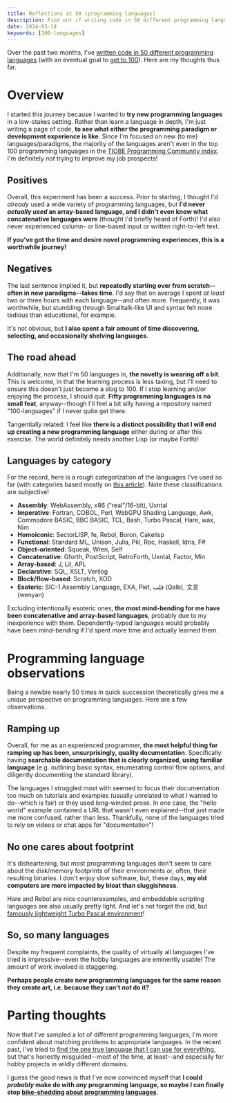 ```yaml
---
title: Reflections at 50 (programming languages)
description: Find out if writing code in 50 different programming languages was a good idea!
date: 2024-05-14
keywords: [100-languages]
---
```

Over the past two months, I've [written code in 50 different programming languages](../100-languages/index.html) (with an eventual goal to [get to 100](100-languages.md)). Here are my thoughts thus far.

# Overview
I started this journey because I wanted to **try new programming languages** in a low-stakes setting. Rather than learn a language in depth, I'm just writing a page of code, **to see what either the programming paradigm or development experience is like**. Since I'm focused on new (to me) languages/paradigms, the majority of the languages aren't even in the top 100 programming languages in the [TIOBE Programming Community index](https://www.tiobe.com/tiobe-index/). I'm definitely *not* trying to improve my job prospects!

## Positives
Overall, this experiment has been a success. Prior to starting, I thought I'd *already* used a wide variety of programming languages, but **I'd never *actually used* an array-based language, and I didn't even know what concatenative languages were** (thought I'd briefly heard of Forth)! I'd also never experienced column- or line-based input or written right-to-left text.

**If you've got the time and desire novel programming experiences, this is a worthwhile journey!**

## Negatives
The last sentence implied it, but **repeatedly starting over from scratch--often in new paradigms--takes time**. I'd say that on average I spent *at least* two or three hours with each language--and often more. Frequently, it was worthwhile, but stumbling through Smalltalk-like UI and syntax felt more tedious than educational, for example.

It's not obvious, but **I also spent a fair amount of time discovering, selecting, and occasionally shelving languages**.

## The road ahead
Additionally, now that I'm 50 languages in, **the novelty is wearing off a bit**. This is welcome, in that the learning process is less taxing, but I'll need to ensure this doesn't just become a slog to 100. If I stop learning and/or enjoying the process, I should quit. **Fifty programming languages is no small feat**, anyway--though I'll feel a bit silly having a repository named "100-languages" if I never quite get there.

Tangentially related: I feel like **there is a distinct possibility that I will end up creating a new programming language** either during or after this exercise. The world definitely needs another Lisp (or maybe Forth)!

## Languages by category
For the record, here is a rough categorization of the languages I've used so far (with categories based mostly on [this article](https://madhadron.com/programming/seven_ur_languages.html)). Note these classifications are subjective!

* **Assembly**: WebAssembly, x86 ("real"/16-bit), Uxntal
* **Imperative**: Fortran, COBOL, Perl, WebGPU Shading Language, Awk, Commodore BASIC, BBC BASIC, TCL, Bash, Turbo Pascal, Hare, wax, Nim
* **Homoiconic**: SectorLISP, fe, Rebol, Boron, Cakelisp
* **Functional**: Standard ML, Unison, Julia, Pkl, Roc, Haskell, Idris, F#
* **Object-oriented**: Squeak, Wren, Self
* **Concatenative**: Gforth, PostScript, RetroForth, Uxntal, Factor, Min
* **Array-based**: J, Lil, APL
* **Declarative**: SQL, XSLT, Verilog
* **Block/flow-based**: Scratch, XOD
* **Esoteric**: SIC-1 Assembly Language, EXA, Piet, قلب (Qalb), 文言 (wenyan)

Excluding intentionally esoteric ones, **the most mind-bending for me have been concatenative and array-based languages**, probably due to my inexperience with them. Dependently-typed languages would probably have been mind-bending if I'd spent more time and actually learned them.

# Programming language observations
Being a newbie nearly 50 times in quick succession theoretically gives me a unique perspective on programming languages. Here are a few observations.

## Ramping up
Overall, for me as an experienced programmer, **the most helpful thing for ramping up has been, unsurprisingly, quality documentation**. Specifically: having **searchable documentation that is clearly organized, using familiar language** (e.g. outlining basic syntax, enumerating control flow options, and diligently documenting the standard library).

The languages I struggled most with seemed to focus their documentation too much on tutorials and examples (usually unrelated to what I wanted to do--which is fair) or they used long-winded prose. In one case, the "hello world" example contained a URL that wasn't even explained--that just made me more confused, rather than less. Thankfully, none of the languages tried to rely on videos or chat apps for "documentation"!

## No one cares about footprint
It's disheartening, but most programming languages don't seem to care about the disk/memory footprints of their environments or, often, their resulting binaries. I don't enjoy slow software, but, these days, **my old computers are more impacted by bloat than sluggishness**.

Hare and Rebol are nice counterexamples, and embeddable scripting languages are also usually pretty light. And let's not forget the old, but [famously lightweight Turbo Pascal environment](https://prog21.dadgum.com/116.html)!

## So, so many languages
Despite my frequent complaints, the quality of virtually all languages I've tried is impressive--even the hobby languages are eminently usable! The amount of work involved is staggering.

**Perhaps people create new programming languages for the same reason they create art, i.e. because they can't *not* do it?**

# Parting thoughts
Now that I've sampled a lot of different programming languages, I'm more confident about matching problems to appropriate languages. In the recent past, I've tried to [find the one true language that I can use for everything](future-proof-languages.md), but that's honestly misguided--most of the time, at least--and especially for hobby projects in wildly different domains.

I guess the good news is that I've now convinced myself that **I could *probably* make do with *any* programming language, so maybe I can finally stop [bike-shedding](../misc/my-hobby-is-bikeshedding.md) [about](future-proof-languages.md) [programming](future-proof-languages-2.md) [languages](future-proof-languages-3.md)**.